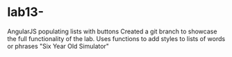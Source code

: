 # lab13-
AngularJS populating lists with buttons
Created a git branch to showcase the full functionality of the lab. Uses functions to add styles to lists of words or phrases "Six Year Old Simulator"
